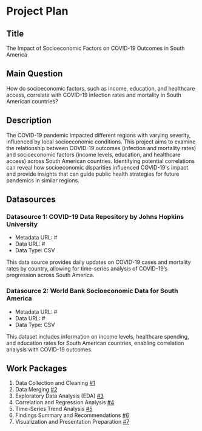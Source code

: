 # Project Plan

## Title

The Impact of Socioeconomic Factors on COVID-19 Outcomes in South America

## Main Question

How do socioeconomic factors, such as income, education, and healthcare access, correlate with COVID-19 infection rates and mortality in South American countries?

## Description

The COVID-19 pandemic impacted different regions with varying severity, influenced by local socioeconomic conditions. This project aims to examine the relationship between COVID-19 outcomes (infection and mortality rates) and socioeconomic factors (income levels, education, and healthcare access) across South American countries. Identifying potential correlations can reveal how socioeconomic disparities influenced COVID-19's impact and provide insights that can guide public health strategies for future pandemics in similar regions.

## Datasources

### Datasource 1: COVID-19 Data Repository by Johns Hopkins University

- Metadata URL: #
- Data URL: #
- Data Type: CSV

This data source provides daily updates on COVID-19 cases and mortality rates by country, allowing for time-series analysis of COVID-19’s progression across South America.

### Datasource 2: World Bank Socioeconomic Data for South America

- Metadata URL: #
- Data URL: #
- Data Type: CSV

This dataset includes information on income levels, healthcare spending, and education rates for South American countries, enabling correlation analysis with COVID-19 outcomes.

## Work Packages

1. Data Collection and Cleaning [#1][i1]
2. Data Merging [#2][i2]
3. Exploratory Data Analysis (EDA) [#3][i3]
4. Correlation and Regression Analysis [#4][i4]
5. Time-Series Trend Analysis [#5][i5]
6. Findings Summary and Recommendations [#6][i6]
5. Visualization and Presentation Preparation [#7][i7]




[i1]: https://github.com/hussainrifat/made-project/issues/1

[i2]: https://github.com/hussainrifat/made-project/issues/2

[i3]: https://github.com/hussainrifat/made-project/issues/3

[i4]: https://github.com/QNabila/made-project-git/issues/4

[i5]: https://github.com/QNabila/made-project-git/issues/5

[i6]: https://github.com/QNabila/made-project-git/issues/6

[i7]: https://github.com/QNabila/made-project-git/issues/7